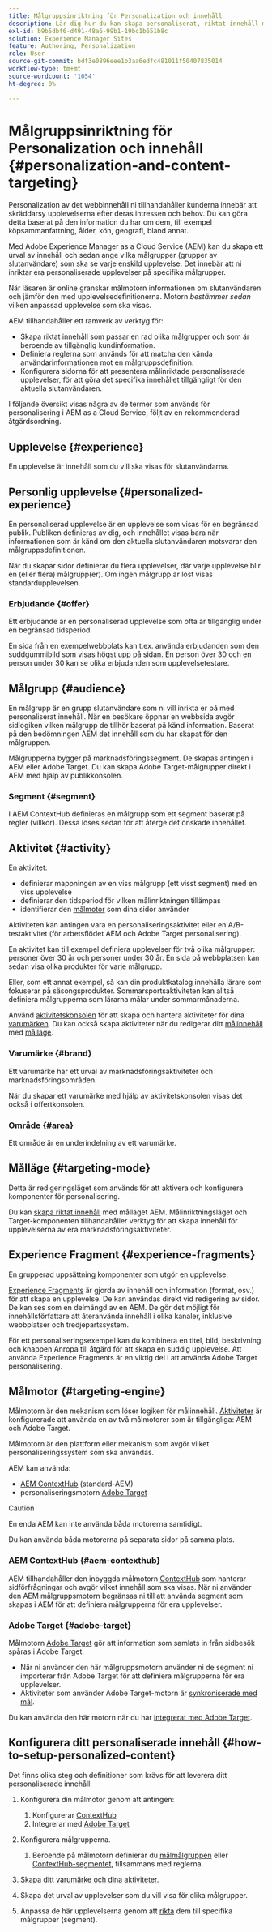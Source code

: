 ```yaml
---
title: Målgruppsinriktning för Personalization och innehåll
description: Lär dig hur du kan skapa personaliserat, riktat innehåll med AEM
exl-id: b9b5dbf6-d491-48a6-99b1-19bc1b651b8c
solution: Experience Manager Sites
feature: Authoring, Personalization
role: User
source-git-commit: bdf3e0896eee1b3aa6edfc481011f50407835014
workflow-type: tm+mt
source-wordcount: '1054'
ht-degree: 0%

---
```



# Målgruppsinriktning för Personalization och innehåll {#personalization-and-content-targeting}

Personalization av det webbinnehåll ni tillhandahåller kunderna innebär att skräddarsy upplevelserna efter deras intressen och behov. Du kan göra detta baserat på den information du har om dem, till exempel köpsammanfattning, ålder, kön, geografi, bland annat.

Med Adobe Experience Manager as a Cloud Service (AEM) kan du skapa ett urval av innehåll och sedan ange vilka målgrupper (grupper av slutanvändare) som ska se varje enskild upplevelse. Det innebär att ni inriktar era personaliserade upplevelser på specifika målgrupper.

När läsaren är online granskar målmotorn informationen om slutanvändaren och jämför den med upplevelsedefinitionerna. Motorn *bestämmer sedan* vilken anpassad upplevelse som ska visas.

AEM tillhandahåller ett ramverk av verktyg för:

* Skapa riktat innehåll som passar en rad olika målgrupper och som är beroende av tillgänglig kundinformation.
* Definiera reglerna som används för att matcha den kända användarinformationen mot en målgruppsdefinition.
* Konfigurera sidorna för att presentera målinriktade personaliserade upplevelser, för att göra det specifika innehållet tillgängligt för den aktuella slutanvändaren.

I följande översikt visas några av de termer som används för personalisering i AEM as a Cloud Service, följt av en rekommenderad åtgärdsordning.

## Upplevelse {#experience}

En upplevelse är innehåll som du vill ska visas för slutanvändarna.

## Personlig upplevelse {#personalized-experience}

En personaliserad upplevelse är en upplevelse som visas för en begränsad publik. Publiken definieras av dig, och innehållet visas bara när informationen som är känd om den aktuella slutanvändaren motsvarar den målgruppsdefinitionen.

När du skapar sidor definierar du flera upplevelser, där varje upplevelse blir en (eller flera) målgrupp(er). Om ingen målgrupp är löst visas standardupplevelsen.

### Erbjudande {#offer}

Ett erbjudande är en personaliserad upplevelse som ofta är tillgänglig under en begränsad tidsperiod.

En sida från en exempelwebbplats kan t.ex. använda erbjudanden som den suddgummibild som visas högst upp på sidan. En person över 30 och en person under 30 kan se olika erbjudanden som upplevelsetestare.

## Målgrupp {#audience}

En målgrupp är en grupp slutanvändare som ni vill inrikta er på med personaliserat innehåll. När en besökare öppnar en webbsida avgör sidlogiken vilken målgrupp de tillhör baserat på känd information. Baserat på den bedömningen AEM det innehåll som du har skapat för den målgruppen.

Målgrupperna bygger på marknadsföringssegment. De skapas antingen i AEM eller Adobe Target. Du kan skapa Adobe Target-målgrupper direkt i AEM med hjälp av publikkonsolen.

### Segment {#segment}

I AEM ContextHub definieras en målgrupp som ett segment baserat på regler (villkor). Dessa löses sedan för att återge det önskade innehållet.

## Aktivitet {#activity}

En aktivitet:

* definierar mappningen av en viss målgrupp (ett visst segment) med en viss upplevelse
* definierar den tidsperiod för vilken målinriktningen tillämpas
* identifierar den [målmotor](#targeting-engine) som dina sidor använder

Aktiviteten kan antingen vara en personaliseringsaktivitet eller en A/B-testaktivitet (för arbetsflödet AEM och Adobe Target personalisering).

En aktivitet kan till exempel definiera upplevelser för två olika målgrupper: personer över 30 år och personer under 30 år. En sida på webbplatsen kan sedan visa olika produkter för varje målgrupp.

Eller, som ett annat exempel, så kan din produktkatalog innehålla lärare som fokuserar på säsongsprodukter. Sommarsportsaktiviteten kan alltså definiera målgrupperna som lärarna målar under sommarmånaderna.

Använd [aktivitetskonsolen](/help/sites-cloud/authoring/personalization/activities.md) för att skapa och hantera aktiviteter för dina [varumärken](#brand). Du kan också skapa aktiviteter när du redigerar ditt [målinnehåll](/help/sites-cloud/authoring/personalization/targeted-content.md) med [målläge](/help/sites-cloud/authoring/personalization/targeted-content.md#adding-and-removing-experiences-using-targeting-mode).

### Varumärke {#brand}

Ett varumärke har ett urval av marknadsföringsaktiviteter och marknadsföringsområden.

När du skapar ett varumärke med hjälp av aktivitetskonsolen visas det också i offertkonsolen.

### Område {#area}

Ett område är en underindelning av ett varumärke.

## Målläge {#targeting-mode}

Detta är redigeringsläget som används för att aktivera och konfigurera komponenter för personalisering.

Du kan [skapa riktat innehåll](/help/sites-cloud/authoring/personalization/targeted-content.md) med målläget AEM. Målinriktningsläget och Target-komponenten tillhandahåller verktyg för att skapa innehåll för upplevelserna av era marknadsföringsaktiviteter.

## Experience Fragment {#experience-fragments}

En grupperad uppsättning komponenter som utgör en upplevelse.

[Experience Fragments](/help/sites-cloud/authoring/fragments/content-fragments.md#personalization-experience-fragment) är gjorda av innehåll och information (format, osv.) för att skapa en upplevelse. De kan användas direkt vid redigering av sidor. De kan ses som en delmängd av en AEM. De gör det möjligt för innehållsförfattare att återanvända innehåll i olika kanaler, inklusive webbplatser och tredjepartssystem.

För ett personaliseringsexempel kan du kombinera en titel, bild, beskrivning och knappen Anropa till åtgärd för att skapa en suddig upplevelse. Att använda Experience Fragments är en viktig del i att använda Adobe Target personalisering.

## Målmotor {#targeting-engine}

Målmotorn är den mekanism som löser logiken för målinnehåll. [Aktiviteter](/help/sites-cloud/authoring/personalization/activities.md) är konfigurerade att använda en av två målmotorer som är tillgängliga: AEM och Adobe Target.

Målmotorn är den plattform eller mekanism som avgör vilket personaliseringssystem som ska användas.

AEM kan använda:

* [AEM ContextHub](#aem-contexthub) (standard-AEM)
* personaliseringsmotorn [Adobe Target](#adobe-target)

>[!CAUTION]
>
>En enda AEM kan inte använda båda motorerna samtidigt.
>
>Du kan använda båda motorerna på separata sidor på samma plats.

### AEM ContextHub {#aem-contexthub}

AEM tillhandahåller den inbyggda målmotorn [ContextHub](/help/implementing/developing/personalization/contexthub.md) som hanterar sidförfrågningar och avgör vilket innehåll som ska visas. När ni använder den AEM målgruppsmotorn begränsas ni till att använda segment som skapas i AEM för att definiera målgrupperna för era upplevelser.

### Adobe Target {#adobe-target}

Målmotorn [Adobe Target](/help/sites-cloud/integrating/integrating-adobe-target.md) gör att information som samlats in från sidbesök spåras i Adobe Target.

* När ni använder den här målgruppsmotorn använder ni de segment ni importerar från Adobe Target för att definiera målgrupperna för era upplevelser.
* Aktiviteter som använder Adobe Target-motorn är [synkroniserade med mål](/help/sites-cloud/authoring/personalization/activities.md#synchronizing-activities-with-adobe-target).

Du kan använda den här motorn när du har [integrerat med Adobe Target](/help/sites-cloud/integrating/integrating-adobe-target.md).

## Konfigurera ditt personaliserade innehåll {#how-to-setup-personalized-content}

Det finns olika steg och definitioner som krävs för att leverera ditt personaliserade innehåll:

1. Konfigurera din målmotor genom att antingen:

   1. Konfigurerar [ContextHub](/help/implementing/developing/personalization/configuring-contexthub.md)
   1. Integrerar med [Adobe Target](/help/sites-cloud/integrating/integrating-adobe-target.md)

1. Konfigurera målgrupperna.

   1. Beroende på målmotorn definierar du [målmålgruppen](https://experienceleague.adobe.com/docs/target/using/audiences/target.html) eller [ContextHub-segmentet](/help/sites-cloud/authoring/personalization/contexthub-segmentation.md), tillsammans med reglerna.

1. Skapa ditt [varumärke och dina aktiviteter](/help/sites-cloud/authoring/personalization/activities.md).

1. Skapa det urval av upplevelser som du vill visa för olika målgrupper.

1. Anpassa de här upplevelserna genom att [rikta](/help/sites-cloud/authoring/personalization/targeted-content.md) dem till specifika målgrupper (segment).